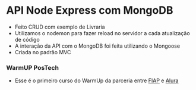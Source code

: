 # API Node Express com MongoDB

* Feito CRUD com exemplo de Livraria
* Utilizamos o nodemon para fazer reload no servidor a cada atualização de código
* A interação da API com o MongoDB foi feita utilizando o Mongoose
* Criada no padrão MVC

### WarmUP PosTech

* Esse é o primeiro curso do WarmUp da parceria entre [FIAP](https://www.fiap.com.br/) e [Alura](https://www.alura.com.br/)